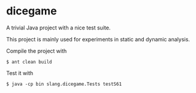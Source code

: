dicegame
========

A trivial Java project with a nice test suite.

This project is mainly used for experiments in static and dynamic analysis.

Compile the project with

    $ ant clean build

Test it with

    $ java -cp bin slang.dicegame.Tests testS61
